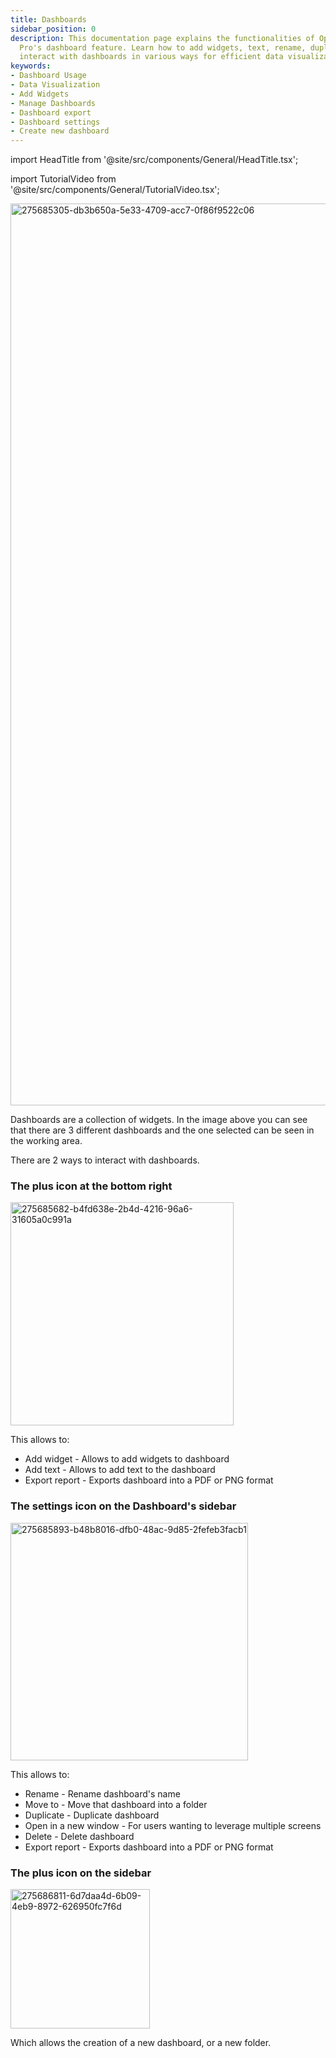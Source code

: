 ```yaml
---
title: Dashboards
sidebar_position: 0
description: This documentation page explains the functionalities of OpenBB Terminal
  Pro's dashboard feature. Learn how to add widgets, text, rename, duplicate, and
  interact with dashboards in various ways for efficient data visualization.
keywords:
- Dashboard Usage
- Data Visualization
- Add Widgets
- Manage Dashboards
- Dashboard export
- Dashboard settings
- Create new dashboard
---
```


<!-- markdownlint-disable MD012 MD031 MD033 -->

import HeadTitle from '@site/src/components/General/HeadTitle.tsx';

<HeadTitle title="Dashboards | OpenBB Terminal Pro Docs" />

import TutorialVideo from '@site/src/components/General/TutorialVideo.tsx';

<TutorialVideo
  youtubeLink="https://www.youtube.com/embed/YSvPE_SM6Yo?si=VwltUN4AAWEZcLHi"
  videoLegend="Short introduction to Terminal Pro dashboards"
/>

<img width="1443" alt="275685305-db3b650a-5e33-4709-acc7-0f86f9522c06" src="https://github.com/OpenBB-finance/OpenBBTerminal/assets/25267873/e5f957db-3cf8-4873-9629-1fed0f08f2c7"/>

Dashboards are a collection of widgets. In the image above you can see that there are 3 different dashboards and the one selected can be seen in the working area.

There are 2 ways to interact with dashboards.

### The plus icon at the bottom right

<img width="357" alt="275685682-b4fd638e-2b4d-4216-96a6-31605a0c991a" src="https://github.com/OpenBB-finance/OpenBBTerminal/assets/25267873/5485e465-6685-462b-86ea-ad951fb0532b"/>

This allows to:

* Add widget - Allows to add widgets to dashboard
* Add text - Allows to add text to the dashboard
* Export report - Exports dashboard into a PDF or PNG format


### The settings icon on the Dashboard's sidebar

<img width="380" alt="275685893-b48b8016-dfb0-48ac-9d85-2fefeb3facb1" src="https://github.com/OpenBB-finance/OpenBBTerminal/assets/25267873/a3ee6182-2010-45fc-bb67-3280df0e1e40"/>


This allows to:

* Rename - Rename dashboard's name
* Move to - Move that dashboard into a folder
* Duplicate - Duplicate dashboard
* Open in a new window - For users wanting to leverage multiple screens
* Delete - Delete dashboard
* Export report - Exports dashboard into a PDF or PNG format


### The plus icon on the sidebar

<img width="223" alt="275686811-6d7daa4d-6b09-4eb9-8972-626950fc7f6d" src="https://github.com/OpenBB-finance/OpenBBTerminal/assets/25267873/2bf5b35f-3522-4512-aac7-bc9bec178b00"/>

Which allows the creation of a new dashboard, or a new folder.
